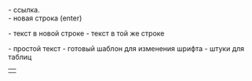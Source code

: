 <a> - ссылка.
<br/> - новая строка (enter)
<div> - текст в новой строке
<span> - текст в той же строке
<p> - простой текст
<font> - готовый шаблон для изменения шрифта
<table><tbody><td><tfoot><th><thead><tr> - штуки для таблиц


